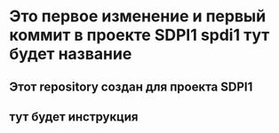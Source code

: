 # Это первое изменение и первый коммит в проекте SDPI1 spdi1 тут будет название

## Этот repository создан для проекта SDPI1

## тут будет инструкция



